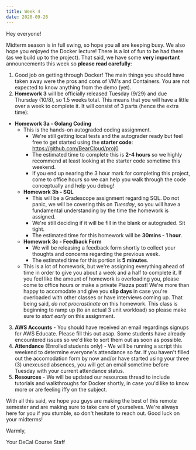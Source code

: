 ```yaml
---
title: Week 4
date: 2020-09-26
---
```


Hey everyone!

Midterm season is in full swing, so hope you all are keeping busy. We also hope you enjoyed the Docker lecture! There is a lot of fun to be had there (as we build up to the project). That said, we have some **very important** announcements this week so **please read carefully**:

1. Good job on getting through Docker! The main things you should have taken away were the pros and cons of VM's and Containers. You are not expected to know anything from the demo (yet).
2. **Homework 3** will be officially released Tuesday (9/29) and due Thursday (10/8), so 1.5 weeks total. This means that you will have a little over a week to complete it. It will consist of 3 parts (hence the extra time):
 - **Homework 3a - Golang Coding**
   - This is the hands-on autograded coding assignment.
     - We're still getting local tests and the autograder ready but feel free to get started using the **starter code**: https://github.com/BearCloud/proj0
     - The estimated time to complete this is **2-4 hours** so we highly recommend at least looking at the starter code sometime this weekend.
     - If you end up nearing the 3 hour mark for completing this project, come to office hours so we can help you walk through the code conceptually and help you debug!
   - **Homework 3b - SQL**
     - This will be a Gradescope assignment regarding SQL. Do not panic, we will be covering this on *Tuesday*, so you will have a fundamental understanding by the time the homework is assigned.
     - We're still deciding if it will be fill in the blank or autograded. Sit tight.
     - The estimated time for this homework will be **30mins - 1 hour**.
   - **Homework 3c - Feedback Form**
     - We will be releasing a feedback form shortly to collect your thoughts and concerns regarding the previous week.
     - The estimated time for this portion is **5 minutes**.
   - This is a lot of homework, but we're assigning everything ahead of time in order to give you about a week and a half to complete it. If you feel like the amount of homework is overloading you, please come to office hours or make a private Piazza post! We're more than happy to accomodate and give you **slip days** in case you're overloaded with other classes or have interviews coming up. That being said, *do not procrastinate* on this homework. This class is beginning to ramp up (to an actual 3 unit workload) so please make sure to *start early* on this assignment.
3. **AWS Accounts** - You should have received an email regardings signups for AWS Educate. Please fill this out asap. Some students have already encountered issues so we'd like to sort them out as soon as possible.
4. **Attendance** (Enrolled students only) - We will be running a script this weekend to determine everyone's attendance so far. If you haven't filled out the accomodation form by now and/or have started using your three (3) unexcused absences, you will get an email sometime before Tuesday with your current attendance status.
5. **Resources** - We will be updated our resources thread to include tutorials and walkthroughs for Docker shortly, in case you'd like to know more or are feeling iffy on the subject.

With all this said, we hope you guys are making the best of this remote semester and are making sure to take care of yourselves. We're always here for you if you stumble, so don't hesitate to reach out. Good luck on your midterms!

Warmly,

Your DeCal Course Staff
